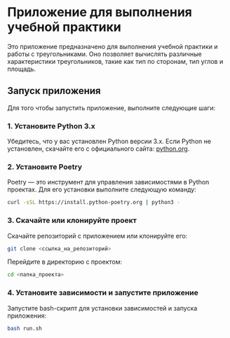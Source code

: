 # Приложение для выполнения учебной практики

Это приложение предназначено для выполнения учебной практики и работы с треугольниками. Оно позволяет вычислять различные характеристики треугольников, такие как тип по сторонам, тип углов и площадь.

## Запуск приложения

Для того чтобы запустить приложение, выполните следующие шаги:

### 1. Установите Python 3.x

Убедитесь, что у вас установлен Python версии 3.x. Если Python не установлен, скачайте его с официального сайта: [python.org](https://www.python.org/).

### 2. Установите Poetry

Poetry — это инструмент для управления зависимостями в Python проектах. Для его установки выполните следующую команду:

```bash
curl -sSL https://install.python-poetry.org | python3 -
```
### 3. Скачайте или клонируйте проект
Скачайте репозиторий с приложением или клонируйте его:
```bash
git clone <ссылка_на_репозиторий>
```
Перейдите в директорию с проектом:
```bash
cd <папка_проекта>
```

### 4. Установите зависимости и запустите приложение
Запустите bash-скрипт для установки зависимостей и запуска приложения:
``` bash
bash run.sh
```